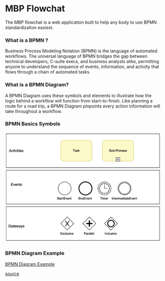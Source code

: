 # MBP Flowchat

The MBP flowchat is a web application built to help any body to use BPMN standardization easiest.

### What is a BPMN ?
Business Process Modeling Notation (BPMN) is the language of automated workflows.
The universal language of BPMN bridges the gap between technical developers, C-suite execs, and business analysts alike, permitting anyone to understand the sequence of events, information, and activity that flows through a chain of automated tasks.

### What is a BPMN Diagram?
A BPMN Diagram uses these symbols and elements to illustrate how the logic behind a workflow will function from start-to-finish. Like planning a route for a road trip, a BPMN Diagram pinpoints every action information will take throughout a workflow.

### BPMN Basics Symbols
![BPMN basics elemets](/Images/basics.png)


### BPMN Diagram Example
[BPMN Diagram Example](/Images/bpmn-business-process-book-lending-example.png)


[source](https://www.processmaker.com/blog/bpmn-diagram-and-symbols/#)